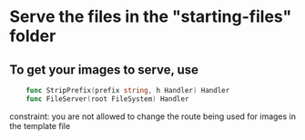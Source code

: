 # Serve the files in the "starting-files" folder

## To get your images to serve, use

```Go
    func StripPrefix(prefix string, h Handler) Handler
    func FileServer(root FileSystem) Handler
```

constraint: you are not allowed to change the route being used for images in the template file

